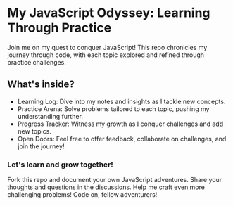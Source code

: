 # My JavaScript Odyssey: Learning Through Practice
Join me on my quest to conquer JavaScript! This repo chronicles my journey through code, with each topic explored and refined through practice challenges.

## What's inside?

- Learning Log: Dive into my notes and insights as I tackle new concepts.
- Practice Arena: Solve problems tailored to each topic, pushing my understanding further.
- Progress Tracker: Witness my growth as I conquer challenges and add new topics.
- Open Doors: Feel free to offer feedback, collaborate on challenges, and join the journey!

### Let's learn and grow together!

Fork this repo and document your own JavaScript adventures.
Share your thoughts and questions in the discussions.
Help me craft even more challenging problems!
Code on, fellow adventurers!
